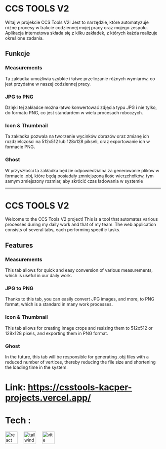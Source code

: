 # CCS TOOLS V2

Witaj w projekcie CCS Tools V2! Jest to narzędzie, które automatyzuje różne procesy w trakcie codziennej mojej pracy oraz mojego zespołu. Aplikacja internetowa składa się z kilku zakładek, z których każda realizuje określone zadania.

## Funkcje

### Measurements

Ta zakładka umożliwia szybkie i łatwe przeliczanie różnych wymiarów, co jest przydatne w naszej codziennej pracy.

### JPG to PNG

Dzięki tej zakładce można łatwo konwertować zdjęcia typu JPG i nie tylko, do formatu PNG, co jest standardem w wielu procesach roboczych.

### Icon & Thumbnail

Ta zakładka pozwala na tworzenie wycinków obrazów oraz zmianę ich rozdzielczości na 512x512 lub 128x128 pikseli, oraz exportowanie ich w formacie PNG.

### Ghost

W przyszłości ta zakładka będzie odpowiedzialna za generowanie plików w formacie .obj, które będą posiadały zmniejszoną ilośc wierzchołków, tym samym zmiejszony rozmiar, aby skrócić czas ładowania w systemie

***
# CCS TOOLS V2

Welcome to the CCS Tools V2 project! This is a tool that automates various processes during my daily work and that of my team. The web application consists of several tabs, each performing specific tasks.

## Features

### Measurements
This tab allows for quick and easy conversion of various measurements, which is useful in our daily work.

### JPG to PNG
Thanks to this tab, you can easily convert JPG images, and more, to PNG format, which is a standard in many work processes.

### Icon & Thumbnail
This tab allows for creating image crops and resizing them to 512x512 or 128x128 pixels, and exporting them in PNG format.

### Ghost
In the future, this tab will be responsible for generating .obj files with a reduced number of vertices, thereby reducing the file size and shortening the loading time in the system.

# Link: https://csstools-kacper-projects.vercel.app/


# Tech :
 <div align="left">
  <img src="https://skillicons.dev/icons?i=react" height="40" alt="react logo"  />
  <img width="12" />
  <img src="https://skillicons.dev/icons?i=tailwind" height="40" alt="tailwindcss logo"  />
  <img width="12" />
  <img src="https://skillicons.dev/icons?i=vite" height="40" alt="vite logo"  />
</div>

###
